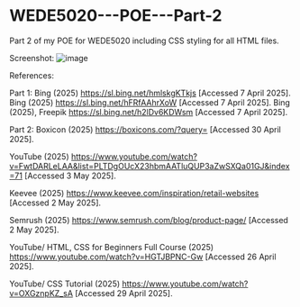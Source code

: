 # WEDE5020---POE---Part-2
Part 2 of my POE for WEDE5020 including CSS styling for all HTML files.

Screenshot:
![image](https://github.com/user-attachments/assets/baff23a0-3fb6-47d3-a5ad-c43e6dfb1571)


References:

Part 1:
Bing (2025) https://sl.bing.net/hmlskgKTkjs [Accessed 7 April 2025].
Bing (2025) https://sl.bing.net/hFRfAAhrXoW [Accessed 7 April 2025].
Bing (2025), Freepik https://sl.bing.net/h2lDv6KDWsm [Accessed 7 April 2025].

Part 2:
Boxicon (2025) https://boxicons.com/?query= [Accessed 30 April 2025].

YouTube (2025) https://www.youtube.com/watch?v=FwtDARLeLAA&list=PLTDgOUcX23hbmAATluQUP3aZwSXQa01GJ&index=71 [Accessed 3 May 2025].

Keevee (2025) https://www.keevee.com/inspiration/retail-websites [Accessed 2 May 2025].

Semrush (2025) https://www.semrush.com/blog/product-page/ [Accessed 2 May 2025].

YouTube/ HTML, CSS for Beginners Full Course (2025) https://www.youtube.com/watch?v=HGTJBPNC-Gw [Accessed 26 April 2025].

YouTube/ CSS Tutorial (2025) https://www.youtube.com/watch?v=OXGznpKZ_sA [Accessed 29 April 2025].

